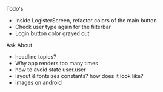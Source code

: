 Todo's

- Inside LogisterScreen, refactor colors of the main button
- Check user type again for the filterbar
- Login button color grayed out


Ask About
- headline topics?
- Why app renders too many times
- how to avoid state user.user
- layout & fontsizes constants? how does it look like?
- images on android